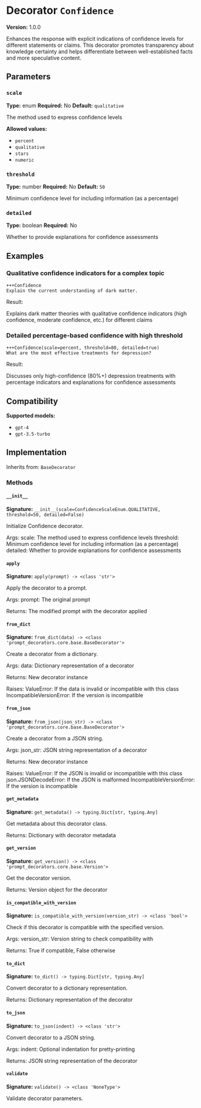 # Decorator `Confidence`

**Version:** 1.0.0

Enhances the response with explicit indications of confidence levels for different statements or claims. This decorator promotes transparency about knowledge certainty and helps differentiate between well-established facts and more speculative content.

## Parameters

### `scale`

**Type:** enum
**Required:** No
**Default:** `qualitative`

The method used to express confidence levels

**Allowed values:**

- `percent`
- `qualitative`
- `stars`
- `numeric`

### `threshold`

**Type:** number
**Required:** No
**Default:** `50`

Minimum confidence level for including information (as a percentage)

### `detailed`

**Type:** boolean
**Required:** No

Whether to provide explanations for confidence assessments

## Examples

### Qualitative confidence indicators for a complex topic

```
+++Confidence
Explain the current understanding of dark matter.
```

Result:

Explains dark matter theories with qualitative confidence indicators (high confidence, moderate confidence, etc.) for different claims

### Detailed percentage-based confidence with high threshold

```
+++Confidence(scale=percent, threshold=80, detailed=true)
What are the most effective treatments for depression?
```

Result:

Discusses only high-confidence (80%+) depression treatments with percentage indicators and explanations for confidence assessments

## Compatibility

**Supported models:**

- `gpt-4`
- `gpt-3.5-turbo`

## Implementation

Inherits from: `BaseDecorator`

### Methods

#### `__init__`

**Signature:** `__init__(scale=ConfidenceScaleEnum.QUALITATIVE, threshold=50, detailed=False)`

Initialize Confidence decorator.

Args:
    scale: The method used to express confidence levels
    threshold: Minimum confidence level for including information (as a percentage)
    detailed: Whether to provide explanations for confidence assessments

#### `apply`

**Signature:** `apply(prompt) -> <class 'str'>`

Apply the decorator to a prompt.

Args:
    prompt: The original prompt

Returns:
    The modified prompt with the decorator applied

#### `from_dict`

**Signature:** `from_dict(data) -> <class 'prompt_decorators.core.base.BaseDecorator'>`

Create a decorator from a dictionary.

Args:
    data: Dictionary representation of a decorator

Returns:
    New decorator instance

Raises:
    ValueError: If the data is invalid or incompatible with this class
    IncompatibleVersionError: If the version is incompatible

#### `from_json`

**Signature:** `from_json(json_str) -> <class 'prompt_decorators.core.base.BaseDecorator'>`

Create a decorator from a JSON string.

Args:
    json_str: JSON string representation of a decorator

Returns:
    New decorator instance

Raises:
    ValueError: If the JSON is invalid or incompatible with this class
    json.JSONDecodeError: If the JSON is malformed
    IncompatibleVersionError: If the version is incompatible

#### `get_metadata`

**Signature:** `get_metadata() -> typing.Dict[str, typing.Any]`

Get metadata about this decorator class.

Returns:
    Dictionary with decorator metadata

#### `get_version`

**Signature:** `get_version() -> <class 'prompt_decorators.core.base.Version'>`

Get the decorator version.

Returns:
    Version object for the decorator

#### `is_compatible_with_version`

**Signature:** `is_compatible_with_version(version_str) -> <class 'bool'>`

Check if this decorator is compatible with the specified version.

Args:
    version_str: Version string to check compatibility with

Returns:
    True if compatible, False otherwise

#### `to_dict`

**Signature:** `to_dict() -> typing.Dict[str, typing.Any]`

Convert decorator to a dictionary representation.

Returns:
    Dictionary representation of the decorator

#### `to_json`

**Signature:** `to_json(indent) -> <class 'str'>`

Convert decorator to a JSON string.

Args:
    indent: Optional indentation for pretty-printing

Returns:
    JSON string representation of the decorator

#### `validate`

**Signature:** `validate() -> <class 'NoneType'>`

Validate decorator parameters.
